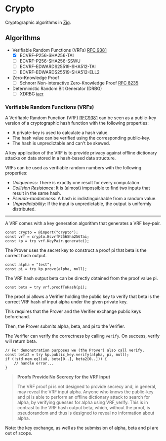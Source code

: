 # Crypto

Cryptographic algorithms in [Zig](https://ziglang.org/).

## Algorithms

- Verifiable Random Functions (VRFs) [RFC 9381](https://datatracker.ietf.org/doc/rfc9381/)
  - [x] ECVRF-P256-SHA256-TAI
  - [ ] ECVRF-P256-SHA256-SSWU
  - [ ] ECVRF-EDWARDS25519-SHA512-TAI
  - [ ] ECVRF-EDWARDS25519-SHA512-ELL2
- Zero-Knowledge Proof
  - [ ] Schnorr Non-interactive Zero-Knowledge Proof [RFC 8235](https://datatracker.ietf.org/doc/html/rfc8235)
- Deterministic Random Bit Generator (DRBG)
  - [ ] XDRBG [iacr](https://tosc.iacr.org/index.php/ToSC/article/view/11399)

### Verifiable Random Functions (VRFs)

A Verifiable Random Function (VRF) [RFC9381](https://datatracker.ietf.org/doc/rfc9381/)
can be seen as a public-key version of a cryptographic hash function with the following
properties:
- A private-key is used to calculate a hash value.
- The hash value can be verified using the corresponding public-key.
- The hash is unpredictable and can't be skewed.

A key application of the VRF is to provide privacy against offline
dictionary attacks on data stored in a hash-based data structure.

VRFs can be used as verifiable random numbers with the following properties:
- *Uniqueness*: There is exactly one result for every computation
- *Collision Resistance*: It is (almost) impossible to find two inputs that result in the same hash.
- *Pseudo-randomness*: A hash is indistinguishable from a random value.
- *Unpredictability*: If the input is unpredictable, the output is uniformly distributed.

---

A VRF comes with a key generation algorithm that generates
a VRF key-pair.
```zig
const crypto = @import("crypto");
const vrf = crypto.EcvrfP256Sha256Tai;
const kp = try vrf.KeyPair.generate();
```

The Prover uses the secret key to construct a proof pi that
beta is the correct hash output.
```zig
const alpha = "test";
const pi = try kp.prove(alpha, null);
```

The VRF hash output beta can be directly obtained from the
proof value pi.
```zig
const beta = try vrf.proofToHash(pi);
```

The proof pi allows a Verifier holding the public key to
verify that beta is the correct VRF hash of input alpha
under the given private key.

This requires that the Prover and the Verifier exchange
public keys beforehand.

Then, the Prover submits alpha, beta, and pi to the Verifier.

The Verifier can verify the correctness by calling `verify`.
On success, verify will return beta.
```zig
// For demonstration purposes we (the Prover) also call verify.
const beta2 = try kp.public_key.verify(alpha, pi, null);
if (!std.mem.eql(u8, beta[0..], beta2[0..])) {
    // handle error...
}
```

> **Proofs Provide No Secrecy for the VRF Input**
> 
> The VRF proof pi is not designed to provide secrecy and, in general,
> may reveal the VRF input alpha.  Anyone who knows the public-key and pi is able
> to perform an offline dictionary attack to search for alpha, by
> verifying guesses for alpha using VRF_verify.  This is in contrast to
> the VRF hash output beta, which, without the proof, is pseudorandom
> and thus is designed to reveal no information about alpha.

Note: the key exchange, as well as the submission of alpha,
beta and pi are out of scope.
